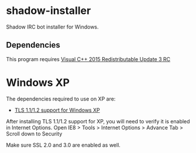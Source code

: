 # shadow-installer
Shadow IRC bot installer for Windows.

## Dependencies
This program requires [Visual C++ 2015 Redistributable Update 3 RC](https://www.microsoft.com/en-us/download/details.aspx?id=52685)

# Windows XP

The dependencies required to use on XP are:
* [TLS 1.1/1.2 support for Windows XP](https://github.com/FaultlineHC/TLSonXP)

After installing TLS 1.1/1.2 support for XP, you will need to verify it is enabled in Internet Options. 
    Open IE8 > Tools > Internet Options > Advance Tab > Scroll down to Security
    
Make sure SSL 2.0 and 3.0 are enabled as well.


